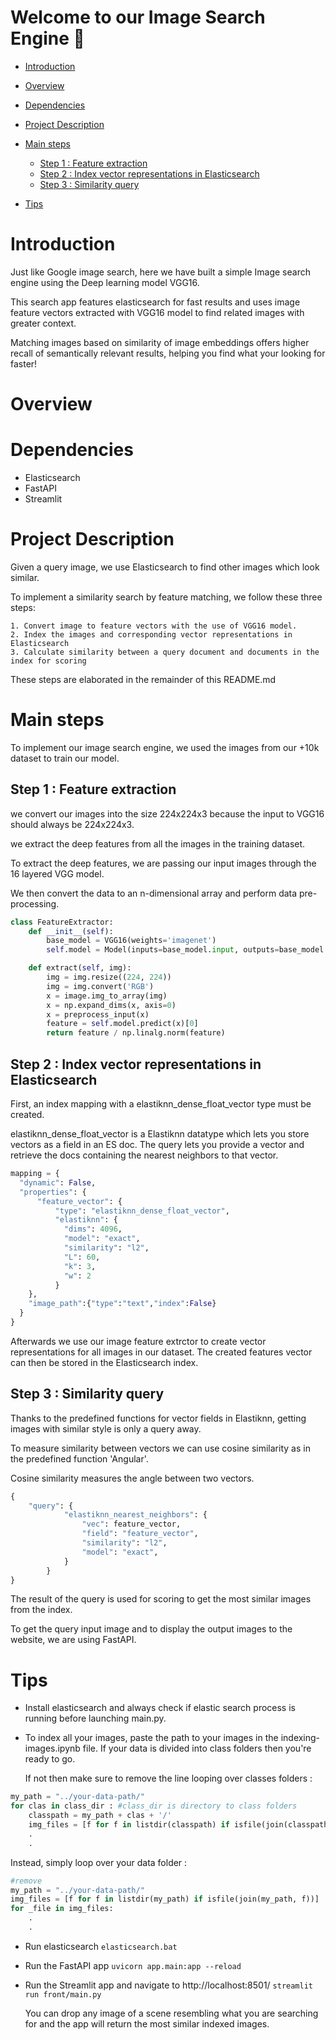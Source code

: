 Welcome to our Image Search Engine 🔮️ 
=============================

- [Introduction](#Introduction)
- [Overview](#Overview)
- [Dependencies](#Required-Packages)

- [Project Description](#Project-Description)
- [Main steps](#Main-steps)
	- [Step 1 : Feature extraction](#Step-1-:-Feature-extraction)
    - [Step 2 : Index vector representations in Elasticsearch](#Step-2-:-Index-vector-representations-in-Elasticsearch)
	- [Step 3 : Similarity query](#Step-3-:-Similarity-query)

- [Tips](#Tips)



# Introduction

Just like Google image search, here we have built a simple Image search engine using the Deep learning model VGG16. 

This search app features elasticsearch for fast results and uses image feature vectors extracted with VGG16 model to find related images with greater context.

Matching images based on similarity of image embeddings offers higher recall of semantically relevant results, helping you find what your looking for faster!

# Overview

# Dependencies 
- Elasticsearch
- FastAPI
- Streamlit

# Project Description

Given a query image, we use Elasticsearch to find other images which look similar.

To implement a similarity search by feature matching, we follow these three steps:

    1. Convert image to feature vectors with the use of VGG16 model.
    2. Index the images and corresponding vector representations in Elasticsearch
    3. Calculate similarity between a query document and documents in the index for scoring

These steps are elaborated in the remainder of this README.md


# Main steps

To implement our image search engine, we used the images from our +10k dataset to train our model.


## Step 1 : Feature extraction
we convert our images into the size 224x224x3 because the input to VGG16 should always be 224x224x3.

we extract the deep features from all the images in the training dataset.

To extract the deep features, we are passing our input images through the 16 layered VGG model. 

We then convert the data to an n-dimensional array and perform data pre-processing.

```python
class FeatureExtractor:
    def __init__(self):
        base_model = VGG16(weights='imagenet')
        self.model = Model(inputs=base_model.input, outputs=base_model.get_layer('fc1').output)

    def extract(self, img):
        img = img.resize((224, 224)) 
        img = img.convert('RGB')  
        x = image.img_to_array(img) 
        x = np.expand_dims(x, axis=0)  
        x = preprocess_input(x)  
        feature = self.model.predict(x)[0] 
        return feature / np.linalg.norm(feature) 
```

## Step 2 : Index vector representations in Elasticsearch
First, an index mapping with a elastiknn_dense_float_vector type must be created.

elastiknn_dense_float_vector is a Elastiknn datatype which lets you store vectors as a field in an ES doc. 
The query lets you provide a vector and retrieve the docs containing the nearest neighbors to that vector.

```python
mapping = {
  "dynamic": False,
  "properties": {
      "feature_vector": {
          "type": "elastiknn_dense_float_vector",
          "elastiknn": {
            "dims": 4096,
            "model": "exact",
            "similarity": "l2",
            "L": 60,
            "k": 3,
            "w": 2
          }
    },
    "image_path":{"type":"text","index":False}
  }
}
```
Afterwards we use our image feature extrctor to create vector representations for all images in our dataset.
The created features vector can then be stored in the Elasticsearch index.

## Step 3 : Similarity query
Thanks to the predefined functions for vector fields in Elastiknn, getting images with similar style is only a query away.

To measure similarity between vectors we can use cosine similarity as in the predefined function 'Angular'. 

Cosine similarity measures the angle between two vectors.

```python
{
    "query": {
            "elastiknn_nearest_neighbors": {
                "vec": feature_vector,
                "field": "feature_vector",
                "similarity": "l2",
                "model": "exact",
            }
        }
}
```


The result of the query is used for scoring to get the most similar images from the index.

To get the query input image and to display the output images to the website, we are using FastAPI.


# Tips


- Install elasticsearch and always check if elastic search process is running before launching main.py.

- To index all your images, paste the path to your images in the indexing-images.ipynb file. 
If your data is divided into class folders then you're ready to go.

    If not then make sure to remove the line looping over classes folders :

```python
my_path = "../your-data-path/"
for clas in class_dir : #class_dir is directory to class folders
    classpath = my_path + clas + '/'
    img_files = [f for f in listdir(classpath) if isfile(join(classpath, f))]
    .
    .
```
Instead, simply loop over your data folder :
```python
#remove 
my_path = "../your-data-path/"
img_files = [f for f in listdir(my_path) if isfile(join(my_path, f))]
for _file in img_files:	
    .
    .
```
- Run elasticsearch ```elasticsearch.bat```
- Run the FastAPI app ```uvicorn app.main:app --reload``` 
- Run the Streamlit app and navigate to http://localhost:8501/ ```streamlit run front/main.py```

    You can drop any image of a scene resembling what you are searching for and the app will return the most similar indexed images.


